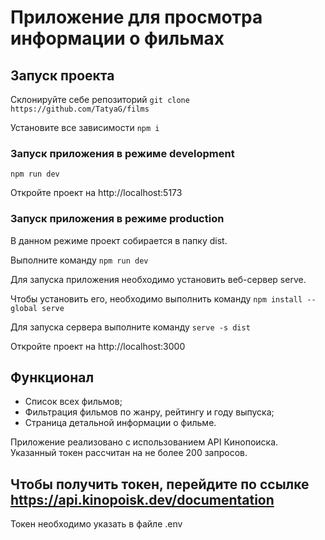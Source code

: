 # Приложение для просмотра информации о фильмах
## Запуск проекта
Склонируйте себе репозиторий `git clone https://github.com/TatyaG/films`

Установите все зависимости `npm i`

### Запуск приложения в режиме development
`npm run dev`

Откройте проект на http://localhost:5173

### Запуск приложения в режиме production
В данном режиме проект собирается в папку dist.

Выполните команду `npm run dev`

Для запуска приложения необходимо установить веб-сервер serve.

Чтобы установить его, необходимо выполнить команду `npm install --global serve`

Для запуска сервера выполните команду `serve -s dist`

Откройте проект на http://localhost:3000 

## Функционал

- Список всех фильмов;
- Фильтрация фильмов по жанру, рейтингу и году выпуска;
- Страница детальной информации о фильме.

Приложение реализовано с использованием API Кинопоиска. Указанный токен рассчитан на не более 200 запросов.

## Чтобы получить токен, перейдите по ссылке https://api.kinopoisk.dev/documentation
Токен необходимо указать в файле .env
